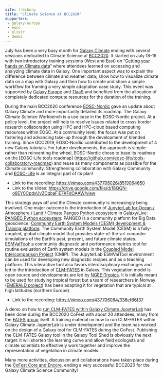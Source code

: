 ```yaml
---
site: freiburg
title: "Climate Science at BCC2020"
supporters:
 - galaxy-europe
 - eosc
 - elixir
 - denbi
---
```


July has been a very busy month for [Galaxy Climate](https://climate.usegalaxy.eu/) ending with several sessions dedicated to Climate Science at [BCC2020](https://bcc2020.github.io/). It started on July 18-19 with two introductory training sessions (West and East) on “[Getting your hands on Climate data](https://training.galaxyproject.org/training-material/topics/climate/tutorials/climate-101/tutorial.html)” where attendees learned on accessing and analyzing climate data in Galaxy. One important aspect was to explain the difference between climate and weather data; show how to visualize climate data on a map with Galaxy and then how to create and share a simple workflow for framing a very simple adaptation case study.
This event was supported by [Galaxy Europe](https://usegalaxy.eu/) and [TIaaS](https://galaxyproject.eu/tiaas) and benefited from the allocation of completely dedicated compute resources for the duration of the training.

During the main BCC2020 conference [EOSC-Nordic](https://www.eosc-nordic.eu/) gave an update about Galaxy Climate and more importantly detailed its roadmap. The Galaxy Climate Science Workbench is a use case in the EOSC-Nordic project. At a policy level, the project will help to resolve issues related to cross border research collaboration using HPC and HPC-cloud based computing resources within EOSC. At a community level, the focus was put on fostering and advancing take-up through the development of blended training. Since GCC2019, EOSC-Nordic contributed to the development of 4 new Galaxy tutorials. For future developments, the approach is simple: rather than reinventing the wheel, EOSC-Nordic chose to base its roadmap on the [EOSC-Life tools roadmap] (https://github.com/eosc-life/tools-collaboratory-roadmap) and reuse as many components as possible for the Climate community. Strengthening collaboration with Galaxy Community and [EOSC-Life](https://www.eosc-life.eu/) is an integral part of its plan! 

- Link to the recording: https://vimeo.com/437706026/8519064650
- Link to the slides: https://drive.google.com/file/d/18QQN-o8EY0CpdxUvZCqbaFjE7KFdOAAW/view

This strategy pays off and the Climate community is increasingly being involved. One major outcome is the introduction of [JupyterLab for Ocean / Atmosphere / Land / Climate Pangeo Python ecosystem](https://live.usegalaxy.eu/?tool_id=interactive_tool_climate_notebook) in [Galaxy/Live](https://live.usegalaxy.eu/):
[PANGEO Python ecosystem](https://pangeo.io/): PANGEO is a community platform for Big Data geoscience;
[Community Earth System Models (CESM) development & Training platform](http://www.cesm.ucar.edu/): The Community Earth System Model (CESM) is a fully-coupled, global climate model that provides state-of-the-art computer simulations of the Earth’s past, present, and future climate states.
[ESMValTool](https://www.esmvaltool.org/): a community diagnostic and performance metrics tool for routine evaluation of Earth system models in the [Coupled Model Intercomparison Project](https://www.wcrp-climate.org/wgcm-cmip) (CMIP). The JupyterLab ESMValTool environment can be used for developing new diagnostic recipes and as a teaching platform.
This interactive tool also favors interdisciplinary exchanges and led to the introduction of [CLM-FATES](https://fates-docs.readthedocs.io/en/latest/index.html) in Galaxy. This vegetation model is open source and developments are led by [NGEE-Tropics](https://ngee-tropics.lbl.gov/#). It is initially meant to be used for studying tropical forest but a team of researchers in Norway ([EMERALD project](https://www.mn.uio.no/geo/english/research/projects/emerald/)) has been adapting it for vegetation that are typical at high latitudes (northern Europe).

- Link to the recording: https://vimeo.com/437706064/336ef66f37


A demo on how to [run CLM-FATES within Galaxy Climate JupyterLab](https://vimeo.com/439192348) has been done during the BCC2020 CoFest with about 20 attendees, many from the [FATES group](https://ngee-tropics.lbl.gov/about/team/) itself. A training material on how to run CLM-FATES within Galaxy Climate JupyterLab is under development and the team has worked on the design of a Galaxy tool for CLM-FATES during the CoFest. Publishing the CLM-FATES Galaxy tool in the Galaxy Tool Shed is obviously the next target: it will shorten the learning curve and allow field ecologists and climate scientists to effectively work together and improve the representation of vegetation in climate models.

Many more activities, discussion and collaborations have taken place during the [CoFest Core and Encore](https://bcc2020.github.io/cofest/), ending a very successful BCC2020 for the Galaxy Climate Science Community!

